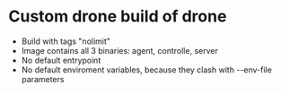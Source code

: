 # Custom drone build of drone

- Build with tags "nolimit"
- Image contains all 3 binaries: agent, controlle, server
- No default entrypoint
- No default enviroment variables, because they clash with --env-file parameters
